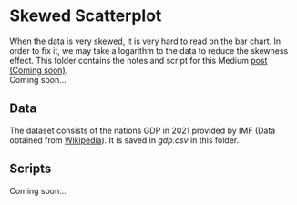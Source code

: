 # Skewed Scatterplot
When the data is very skewed, it is very hard to read on the bar chart. In order to fix it, we may take a logarithm to the data to reduce the skewness effect. This folder contains the notes and script for this Medium <a href="">post (Coming soon)</a>.
<br>
Coming soon...

## Data
The dataset consists of the nations GDP in 2021 provided by IMF (Data obtained from <a href="https://en.wikipedia.org/wiki/List_of_countries_by_GDP_(nominal)">Wikipedia</a>). It is saved in <i>gdp.csv</i> in this folder.

## Scripts
Coming soon...